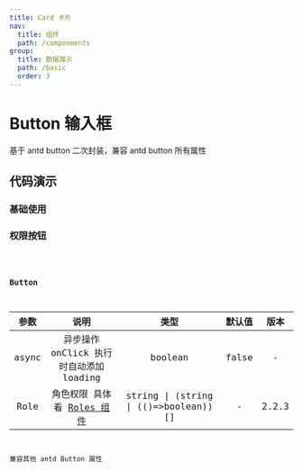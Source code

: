 ```yaml
---
title: Card 卡片
nav:
  title: 组件
  path: /componments
group:
  title: 数据展示
  path: /basic
  order: 3
---
```


# Button 输入框

基于 antd button 二次封装，兼容 antd button 所有属性

## 代码演示

### 基础使用

<code src='./demos/demo1.jsx'></code>

### 权限按钮

<code src='./demos/demo2.tsx' />

### Button

| 参数  |                            说明                             |                 类型                  | 默认值 | 版本  |
| :---: | :---------------------------------------------------------: | :-----------------------------------: | :----: | :---: |
| async |           异步操作 onClick 执行时自动添加 loading           |                boolean                | false  |   -   |
| Role  | 角色权限 具体看 [Roles 组件](/hera-ui/business/roles#roles) | string \| (string \| (()=>boolean))[] |   -    | 2.2.3 |

兼容其他 antd Button 属性
